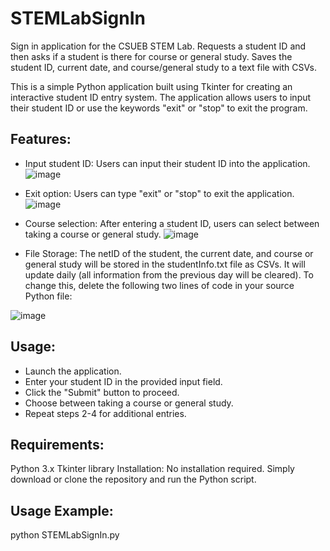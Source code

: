 # STEMLabSignIn
Sign in application for the CSUEB STEM Lab. Requests a student ID and then asks if a student is there for course or general study. Saves the student ID, current date, and course/general study to a text file with CSVs. 

This is a simple Python application built using Tkinter for creating an interactive student ID entry system. The application allows users to input their student ID or use the keywords "exit" or "stop" to exit the program.

## Features:
* Input student ID: Users can input their student ID into the application.
![image](https://github.com/kwebb31/STEMLabSignIn/assets/121592902/208e8e20-615a-410d-a016-d8c2e93a2717)

* Exit option: Users can type "exit" or "stop" to exit the application.
  ![image](https://github.com/kwebb31/STEMLabSignIn/assets/121592902/29bb0bde-1ffa-42e8-83d3-35fb853e950e)

* Course selection: After entering a student ID, users can select between taking a course or general study.
![image](https://github.com/kwebb31/STEMLabSignIn/assets/121592902/fc564f90-9d61-467d-aa22-590508c1f4d7)

* File Storage: The netID of the student, the current date, and course or general study will be stored in the studentInfo.txt file as CSVs. It will update daily (all information from the previous day will be cleared). To change this, delete the following two lines of code in your source Python file: 

![image](https://github.com/kwebb31/STEMLabSignIn/assets/121592902/524ed8d5-0d25-452f-bea5-94f7c6044445)

## Usage:
* Launch the application.
* Enter your student ID in the provided input field.
* Click the "Submit" button to proceed.
* Choose between taking a course or general study.
* Repeat steps 2-4 for additional entries.


## Requirements:
Python 3.x
Tkinter library
Installation:
No installation required. Simply download or clone the repository and run the Python script.

## Usage Example:
python STEMLabSignIn.py
